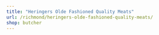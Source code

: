 ```yaml
---
title: "Heringers Olde Fashioned Quality Meats"
url: /richmond/heringers-olde-fashioned-quality-meats/
shop: butcher
---
```

